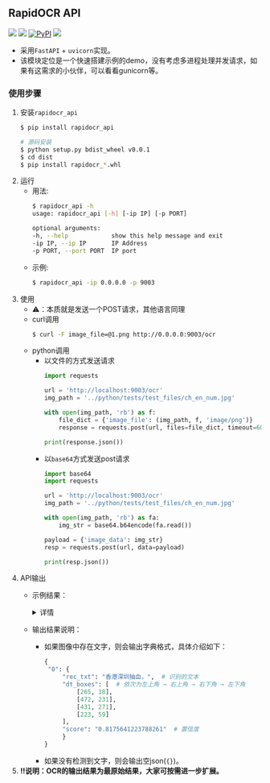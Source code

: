 ## RapidOCR API

<p>
    <a href=""><img src="https://img.shields.io/badge/Python->=3.6,<3.12-aff.svg"></a>
    <a href=""><img src="https://img.shields.io/badge/OS-Linux%2C%20Win%2C%20Mac-pink.svg"></a>
    <a href="https://pypi.org/project/rapidocr-api/"><img alt="PyPI" src="https://img.shields.io/pypi/v/rapidocr-api"></a>
    <a href="https://pepy.tech/project/rapidocr_api"><img src="https://static.pepy.tech/personalized-badge/rapidocr_api?period=total&units=abbreviation&left_color=grey&right_color=blue&left_text=Downloads"></a>
</p>

- 采用`FastAPI` + `uvicorn`实现。
- 该模块定位是一个快速搭建示例的demo，没有考虑多进程处理并发请求，如果有这需求的小伙伴，可以看看gunicorn等。

### 使用步骤
1. 安装`rapidocr_api`
   ```bash
   $ pip install rapidocr_api

   # 源码安装
   $ python setup.py bdist_wheel v0.0.1
   $ cd dist
   $ pip install rapidocr_*.whl
   ```
2. 运行
   - 用法:
       ```bash
       $ rapidocr_api -h
       usage: rapidocr_api [-h] [-ip IP] [-p PORT]

       optional arguments:
       -h, --help            show this help message and exit
       -ip IP, --ip IP       IP Address
       -p PORT, --port PORT  IP port
       ```
   - 示例:
       ```bash
       $ rapidocr_api -ip 0.0.0.0 -p 9003
       ```
3. 使用
    - ⚠️：本质就是发送一个POST请求，其他语言同理
    - curl调用
        ```bash
        $ curl -F image_file=@1.png http://0.0.0.0:9003/ocr
        ```
    - python调用
      - 以文件的方式发送请求
          ```python
          import requests

          url = 'http://localhost:9003/ocr'
          img_path = '../python/tests/test_files/ch_en_num.jpg'

          with open(img_path, 'rb') as f:
              file_dict = {'image_file': (img_path, f, 'image/png')}
              response = requests.post(url, files=file_dict, timeout=60)

          print(response.json())
          ```
      - 以`base64`方式发送post请求
          ```python
          import base64
          import requests

          url = 'http://localhost:9003/ocr'
          img_path = '../python/tests/test_files/ch_en_num.jpg'

          with open(img_path, 'rb') as fa:
              img_str = base64.b64encode(fa.read())

          payload = {'image_data': img_str}
          resp = requests.post(url, data=payload)

          print(resp.json())
          ```
4. API输出
   - 示例结果：
        <details>
        <summary>详情</summary>

       ```json
        {
            "0": {
                "rec_txt": "8月26日！",
                "dt_boxes": [
                    [333.0, 72.0],
                    [545.0, 40.0],
                    [552.0, 90.0],
                    [341.0, 122.0]
                ],
                "score": "0.7342076812471662"
            },
            "1": {
                "rec_txt": "澳洲名校招生信息",
                "dt_boxes": [
                    [266.0, 163.0],
                    [612.0, 116.0],
                    [619.0, 163.0],
                    [272.0, 210.0]
                ],
                "score": "0.8261737492349412"
            },
            "2": {
                "rec_txt": "解读！！",
                "dt_boxes": [
                    [341.0, 187.0],
                    [595.0, 179.0],
                    [598.0, 288.0],
                    [344.0, 296.0]
                ],
                "score": "0.6152311325073242"
            },
            "3": {
                "rec_txt": "Rules...",
                "dt_boxes": [
                    [446.0, 321.0],
                    [560.0, 326.0],
                    [559.0, 352.0],
                    [445.0, 347.0]
                ],
                "score": "0.8704230123096042"
            }
        }
       ```
       </details>

   - 输出结果说明：
     - 如果图像中存在文字，则会输出字典格式，具体介绍如下：
       ```python
       {
        "0": {
            "rec_txt": "香港深圳抽血，",  # 识别的文本
            "dt_boxes": [  # 依次为左上角 → 右上角 → 右下角 → 左下角
                [265, 18],
                [472, 231],
                [431, 271],
                [223, 59]
            ],
            "score": "0.8175641223788261"  # 置信度
            }
       }
       ```
     - 如果没有检测到文字，则会输出空json(`{}`)。
5. **!!说明：OCR的输出结果为最原始结果，大家可按需进一步扩展。**
